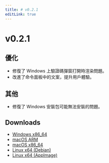 ```yaml
---
title: # v0.2.1
editLink: true
---
```


# v0.2.1

## 優化

- 修復了 Windows 上驗證碼彈窗打開時渲染問題。
- 改進了命令面板中的文案，提升用戶體驗。

## 其他

- 修復了 Windows 安裝包可能無法安裝的問題。

## Downloads

- [Windows x86_64](https://assets.lbkrs.com/github/release/longbridge-desktop/stable/longbridge-v0.2.1-windows-x86_64.exe)
- [macOS ARM](https://assets.lbkrs.com/github/release/longbridge-desktop/stable/longbridge-v0.2.1-macos-aarch64.dmg)
- [macOS x86_64](https://assets.lbkrs.com/github/release/longbridge-desktop/stable/longbridge-v0.2.1-macos-x86_64.dmg)
- [Linux x64 (Debian)](https://assets.lbkrs.com/github/release/longbridge-desktop/stable/longbridge-v0.2.1-linux-x86_64.deb)
- [Linux x64 (AppImage)](https://assets.lbkrs.com/github/release/longbridge-desktop/stable/longbridge-v0.2.1-linux-x86_64.AppImage)